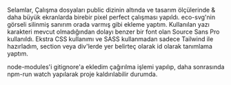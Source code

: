Selamlar,
Çalışma dosyaları public dizinin altında ve tasarım ölçülerinde & daha büyük ekranlarda birebir pixel perfect çalışması yapıldı. 
eco-svg'nin görseli silinmiş sanırım orada varmış gibi ekleme yaptım.
Kullanılan yazı karakteri mevcut olmadığından dolayı benzer bir font olan Source Sans Pro kullanıldı.
Ekstra CSS kullanımı ve SASS kullanmadan sadece Tailwind ile hazırladım, section veya div'lerde yer belirteç olarak id olarak tanımlama yaptım.

node-modules'i gitignore'a ekledim çağırılma işlemi yapılıp, daha sonrasında npm-run watch yapılarak proje kaldırılabilir durumda.
